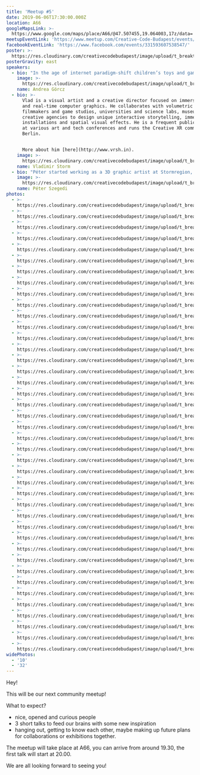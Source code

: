 ```yaml
---
title: 'Meetup #5'
date: 2019-06-06T17:30:00.000Z
location: A66
googleMapsLink: >-
  https://www.google.com/maps/place/A66/@47.507455,19.064003,17z/data=!3m1!4b1!4m5!3m4!1s0x4741dc71e8f07141:0x338531a68ac2aa0!8m2!3d47.5074514!4d19.0661917
meetupEventLink: 'https://www.meetup.com/Creative-Code-Budapest/events/qnhgzpyzjbjb/'
facebookEventLink: 'https://www.facebook.com/events/331593607538547/'
poster: >-
  https://res.cloudinary.com/creativecodebudapest/image/upload/t_breakthumbnails/v1573807326/cc5/creativecode_6_utknbl.jpg
posterGravity: east
speakers:
  - bio: "In the age of internet paradigm-shift children’s toys and games are changing as well as the toolkit of education.\r\n\nAndrea has a rare condition, called synaesthesia. It means that the production of a sense impression is relating and stimulating another sense impression in her brain. Recognising it made her learning process much more effective. This phenomenon inspired her to transition from graphic designer to a media artist and to do research on the topic of multi-sensorial learning techniques.\r\n\nShe will talk about how to implement technology in education in a good manner and how digital interfaces are effecting our cognitive-system."
    image: >-
      https://res.cloudinary.com/creativecodebudapest/image/upload/t_breakthumbnails/v1574803374/cc5/gorczandi2_tn7srj.jpg
    name: Andrea Görcz
  - bio: >-
      Vlad is a visual artist and a creative director focused on immersive media
      and real-time computer graphics. He collaborates with volumetric
      filmmakers and game studios, universities and science labs, museums and
      creative agencies to design unique interactive storytelling, immersive
      installations and spatial visual effects. He is a frequent public speaker
      at various art and tech conferences and runs the Creative XR community in
      Berlin.


      More about him [here](http://www.vrsh.in).
    image: >-
      https://res.cloudinary.com/creativecodebudapest/image/upload/t_breakthumbnails/v1574803373/cc5/vladstorm_hj52ac.jpg
    name: Vladimir Storm
  - bio: "Péter started working as a 3D graphic artist at Stormregion, later he helmed multiple projects as a producer and creative director, leading smaller teams. He founded two independent companies, one of these is Extropia Games. Here he developed a point’n’click adventure game titled Bela Kovacs and the Trail of Blood – the game has been played over one million times on Kongregate and Armor Games.\r\n\nHe took some time off to work as an indie developer and freelancer, he worked on prototypes for games alone and with teams, and he held a Game Jame course at the Moholy-Nagy University of Art and Design.\r\n\nNow he’s back at NeocoreGames, and he is developing a Game Boy like retro game in his free time, and started creating an art game scene in Budapest."
    image: >-
      https://res.cloudinary.com/creativecodebudapest/image/upload/t_breakthumbnails/v1574803375/cc5/szegedipeti_dxoxbs.jpg
    name: Péter Szegedi
photos:
  - >-
    https://res.cloudinary.com/creativecodebudapest/image/upload/t_breakthumbnails/v1570564190/cc5/P1080681_rt7lkf.jpg
  - >-
    https://res.cloudinary.com/creativecodebudapest/image/upload/t_breakthumbnails/v1570564190/cc5/P1080535_yjmmpu.jpg
  - >-
    https://res.cloudinary.com/creativecodebudapest/image/upload/t_breakthumbnails/v1570564188/cc5/P1080521_ixpz97.jpg
  - >-
    https://res.cloudinary.com/creativecodebudapest/image/upload/t_breakthumbnails/v1570564188/cc5/P1080643_vbjrgn.jpg
  - >-
    https://res.cloudinary.com/creativecodebudapest/image/upload/t_breakthumbnails/v1570564182/cc5/P1080481_bsjjr3.jpg
  - >-
    https://res.cloudinary.com/creativecodebudapest/image/upload/t_breakthumbnails/v1570564176/cc5/P1080537_oxdlgf.jpg
  - >-
    https://res.cloudinary.com/creativecodebudapest/image/upload/t_breakthumbnails/v1570564181/cc5/P1080655_fy08iv.jpg
  - >-
    https://res.cloudinary.com/creativecodebudapest/image/upload/t_breakthumbnails/v1570564182/cc5/P1080454_wlc7dj.jpg
  - >-
    https://res.cloudinary.com/creativecodebudapest/image/upload/t_breakthumbnails/v1570564173/cc5/P1080480_iqxmfg.jpg
  - >-
    https://res.cloudinary.com/creativecodebudapest/image/upload/t_breakthumbnails/v1570564175/cc5/P1080692_lc1fry.jpg
  - >-
    https://res.cloudinary.com/creativecodebudapest/image/upload/t_breakthumbnails/v1570564175/cc5/P1080457_lg73r5.jpg
  - >-
    https://res.cloudinary.com/creativecodebudapest/image/upload/t_breakthumbnails/v1570564166/cc5/P1080676_bgf64a.jpg
  - >-
    https://res.cloudinary.com/creativecodebudapest/image/upload/t_breakthumbnails/v1570564168/cc5/P1080490_clmzzj.jpg
  - >-
    https://res.cloudinary.com/creativecodebudapest/image/upload/t_breakthumbnails/v1570564169/cc5/P1080645_kjjkyf.jpg
  - >-
    https://res.cloudinary.com/creativecodebudapest/image/upload/t_breakthumbnails/v1570564166/cc5/P1080461_ouc5zf.jpg
  - >-
    https://res.cloudinary.com/creativecodebudapest/image/upload/t_breakthumbnails/v1570564162/cc5/P1080478_tvg9gr.jpg
  - >-
    https://res.cloudinary.com/creativecodebudapest/image/upload/t_breakthumbnails/v1570564161/cc5/P1080526_exrfvv.jpg
  - >-
    https://res.cloudinary.com/creativecodebudapest/image/upload/t_breakthumbnails/v1570564150/cc5/P1080531_w2cgyp.jpg
  - >-
    https://res.cloudinary.com/creativecodebudapest/image/upload/t_breakthumbnails/v1570564151/cc5/P1080462_dlrgij.jpg
  - >-
    https://res.cloudinary.com/creativecodebudapest/image/upload/t_breakthumbnails/v1570564155/cc5/P1080652_whpw91.jpg
  - >-
    https://res.cloudinary.com/creativecodebudapest/image/upload/t_breakthumbnails/v1570564147/cc5/P1080542_dxfzgk.jpg
  - >-
    https://res.cloudinary.com/creativecodebudapest/image/upload/t_breakthumbnails/v1570564147/cc5/P1080502_vcxtel.jpg
  - >-
    https://res.cloudinary.com/creativecodebudapest/image/upload/t_breakthumbnails/v1570564148/cc5/P1080578_zchmav.jpg
  - >-
    https://res.cloudinary.com/creativecodebudapest/image/upload/t_breakthumbnails/v1570564141/cc5/P1080671_hs5iti.jpg
  - >-
    https://res.cloudinary.com/creativecodebudapest/image/upload/t_breakthumbnails/v1570564142/cc5/P1080664_lryg83.jpg
  - >-
    https://res.cloudinary.com/creativecodebudapest/image/upload/t_breakthumbnails/v1570564143/cc5/P1080609_wkluda.jpg
  - >-
    https://res.cloudinary.com/creativecodebudapest/image/upload/t_breakthumbnails/v1570564134/cc5/P1080498_ijkskd.jpg
  - >-
    https://res.cloudinary.com/creativecodebudapest/image/upload/t_breakthumbnails/v1570564134/cc5/P1080547_zq6fom.jpg
  - >-
    https://res.cloudinary.com/creativecodebudapest/image/upload/t_breakthumbnails/v1570564137/cc5/P1080467_hglebo.jpg
  - >-
    https://res.cloudinary.com/creativecodebudapest/image/upload/t_breakthumbnails/v1570564132/cc5/P1080606_uelhtq.jpg
  - >-
    https://res.cloudinary.com/creativecodebudapest/image/upload/t_breakthumbnails/v1570564132/cc5/P1080617_j0bifi.jpg
  - >-
    https://res.cloudinary.com/creativecodebudapest/image/upload/t_breakthumbnails/v1570564131/cc5/P1080539_viks40.jpg
  - >-
    https://res.cloudinary.com/creativecodebudapest/image/upload/t_breakthumbnails/v1570564122/cc5/P1080672_j4397q.jpg
  - >-
    https://res.cloudinary.com/creativecodebudapest/image/upload/t_breakthumbnails/v1570564122/cc5/P1080570_w0imfb.jpg
  - >-
    https://res.cloudinary.com/creativecodebudapest/image/upload/t_breakthumbnails/v1570564129/cc5/P1080546_tdopdu.jpg
  - >-
    https://res.cloudinary.com/creativecodebudapest/image/upload/t_breakthumbnails/v1570564121/cc5/P1080567_ablkyi.jpg
  - >-
    https://res.cloudinary.com/creativecodebudapest/image/upload/t_breakthumbnails/v1570564122/cc5/P1080605_i09kcf.jpg
  - >-
    https://res.cloudinary.com/creativecodebudapest/image/upload/t_breakthumbnails/v1570564122/cc5/P1080471_scgqdv.jpg
  - >-
    https://res.cloudinary.com/creativecodebudapest/image/upload/t_breakthumbnails/v1570564114/cc5/P1080464_bc2oou.jpg
  - >-
    https://res.cloudinary.com/creativecodebudapest/image/upload/t_breakthumbnails/v1570564114/cc5/P1080611_yw0j4k.jpg
  - >-
    https://res.cloudinary.com/creativecodebudapest/image/upload/t_breakthumbnails/v1570564115/cc5/P1080538_calvqv.jpg
widePhotos:
  - '10'
  - '32'
---
```

Hey!

This will be our next community meetup!

What to expect?

* nice, opened and curious people
* 3 short talks to feed our brains with some new inspiration
* hanging out, getting to know each other, maybe making up future plans for collaborations or exhibitions together.

The meetup will take place at A66, you can arrive from around 19.30, the first talk will start at 20.00.

We are all looking forward to seeing you!
